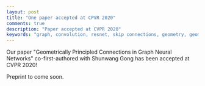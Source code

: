 ```yaml
---
layout: post
title: "One paper accepted at CPVR 2020"
comments: true
description: "Paper accepted at CVPR 2020"
keywords: "graph, convolution, resnet, skip connections, geometry, geometric, deep learning"
---
```


Our paper "Geometrically Principled Connections in Graph Neural Networks" co-first-authored with Shunwang Gong has been accepted at CVPR 2020!

Preprint to come soon.
